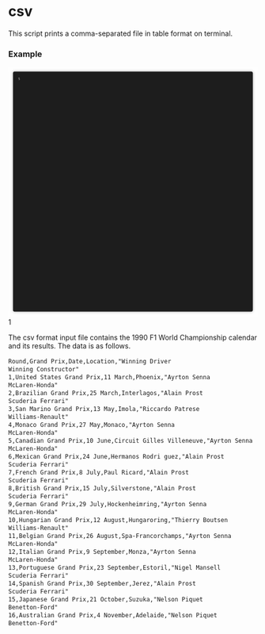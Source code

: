 # csv
This script prints a comma-separated file in table format on terminal.

### Example

![Example1](img/example1.gif)1

The csv format input file contains the 1990 F1 World Championship calendar and its results.
The data is as follows.

```csv
Round,Grand Prix,Date,Location,"Winning Driver
Winning Constructor"
1,United States Grand Prix,11 March,Phoenix,"Ayrton Senna
McLaren-Honda"
2,Brazilian Grand Prix,25 March,Interlagos,"Alain Prost
Scuderia Ferrari"
3,San Marino Grand Prix,13 May,Imola,"Riccardo Patrese
Williams-Renault"
4,Monaco Grand Prix,27 May,Monaco,"Ayrton Senna
McLaren-Honda"
5,Canadian Grand Prix,10 June,Circuit Gilles Villeneuve,"Ayrton Senna
McLaren-Honda"
6,Mexican Grand Prix,24 June,Hermanos Rodri guez,"Alain Prost
Scuderia Ferrari"
7,French Grand Prix,8 July,Paul Ricard,"Alain Prost
Scuderia Ferrari"
8,British Grand Prix,15 July,Silverstone,"Alain Prost
Scuderia Ferrari"
9,German Grand Prix,29 July,Hockenheimring,"Ayrton Senna
McLaren-Honda"
10,Hungarian Grand Prix,12 August,Hungaroring,"Thierry Boutsen
Williams-Renault"
11,Belgian Grand Prix,26 August,Spa-Francorchamps,"Ayrton Senna
McLaren-Honda"
12,Italian Grand Prix,9 September,Monza,"Ayrton Senna
McLaren-Honda"
13,Portuguese Grand Prix,23 September,Estoril,"Nigel Mansell
Scuderia Ferrari"
14,Spanish Grand Prix,30 September,Jerez,"Alain Prost
Scuderia Ferrari"
15,Japanese Grand Prix,21 October,Suzuka,"Nelson Piquet
Benetton-Ford"
16,Australian Grand Prix,4 November,Adelaide,"Nelson Piquet
Benetton-Ford"
```

